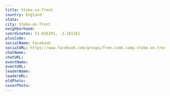 ```yaml
---
title: Stoke-on-Trent
country: England
state: 
city: Stoke-on-Trent
neighborhood: 
coordinates: 53.016201, -2.181261
plusCode:
socialName: Facebook
socialURL: https://www.facebook.com/groups/free.code.camp.stoke.on.trent
chatName:
chatURL:
eventName:
eventURL:
leaderName:
leaderURL:
oldPhoto: 
coverPhoto:
---
```

